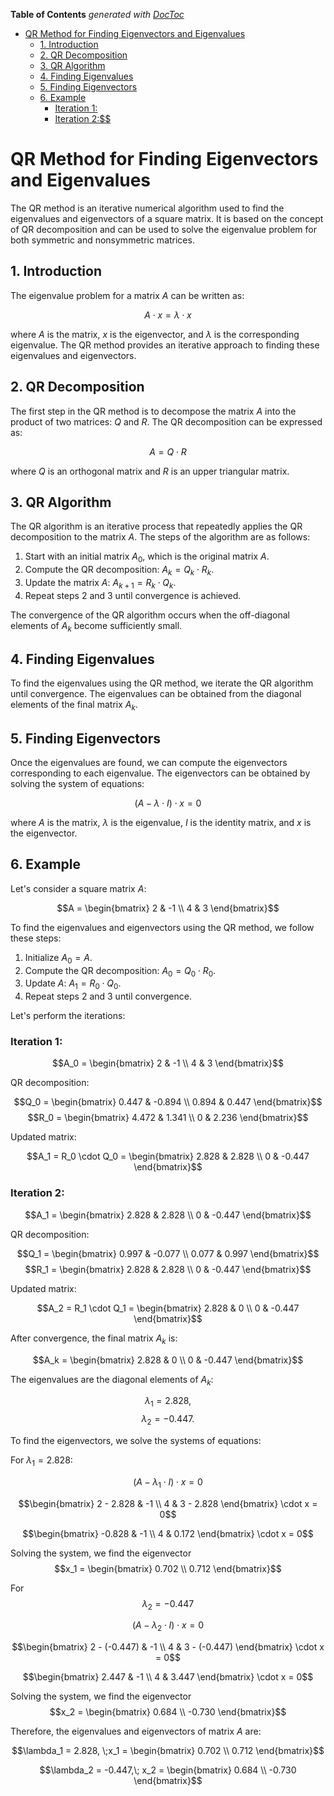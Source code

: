 <!-- START doctoc generated TOC please keep comment here to allow auto update -->
<!-- DON'T EDIT THIS SECTION, INSTEAD RE-RUN doctoc TO UPDATE -->
**Table of Contents**  *generated with [DocToc](https://github.com/thlorenz/doctoc)*

- [QR Method for Finding Eigenvectors and Eigenvalues](#qr-method-for-finding-eigenvectors-and-eigenvalues)
  - [1. Introduction](#1-introduction)
  - [2. QR Decomposition](#2-qr-decomposition)
  - [3. QR Algorithm](#3-qr-algorithm)
  - [4. Finding Eigenvalues](#4-finding-eigenvalues)
  - [5. Finding Eigenvectors](#5-finding-eigenvectors)
  - [6. Example](#6-example)
    - [Iteration 1:](#iteration-1)
    - [Iteration 2:$$](#iteration-2)

<!-- END doctoc generated TOC please keep comment here to allow auto update -->

# QR Method for Finding Eigenvectors and Eigenvalues

The QR method is an iterative numerical algorithm used to find the eigenvalues and eigenvectors of a square matrix. It is based on the concept of QR decomposition and can be used to solve the eigenvalue problem for both symmetric and nonsymmetric matrices.

## 1. Introduction

The eigenvalue problem for a matrix $A$ can be written as:

$$A \cdot x = \lambda \cdot x$$

where $A$ is the matrix, $x$ is the eigenvector, and $\lambda$ is the corresponding eigenvalue. The QR method provides an iterative approach to finding these eigenvalues and eigenvectors.

## 2. QR Decomposition

The first step in the QR method is to decompose the matrix $A$ into the product of two matrices: $Q$ and $R$. The QR decomposition can be expressed as:

$$A = Q \cdot R$$

where $Q$ is an orthogonal matrix and $R$ is an upper triangular matrix.

## 3. QR Algorithm

The QR algorithm is an iterative process that repeatedly applies the QR decomposition to the matrix $A$. The steps of the algorithm are as follows:

1. Start with an initial matrix $A_0$, which is the original matrix $A$.
2. Compute the QR decomposition: $A_k = Q_k \cdot R_k$.
3. Update the matrix $A$: $A_{k+1} = R_k \cdot Q_k$.
4. Repeat steps 2 and 3 until convergence is achieved.

The convergence of the QR algorithm occurs when the off-diagonal elements of $A_k$ become sufficiently small.

## 4. Finding Eigenvalues

To find the eigenvalues using the QR method, we iterate the QR algorithm until convergence. The eigenvalues can be obtained from the diagonal elements of the final matrix $A_k$.

## 5. Finding Eigenvectors

Once the eigenvalues are found, we can compute the eigenvectors corresponding to each eigenvalue. The eigenvectors can be obtained by solving the system of equations:

$$(A - \lambda \cdot I) \cdot x = 0$$

where $A$ is the matrix, $\lambda$ is the eigenvalue, $I$ is the identity matrix, and $x$ is the eigenvector.

## 6. Example

Let's consider a square matrix $A$:

$$A = \begin{bmatrix} 2 & -1 \\ 4 & 3 \end{bmatrix}$$

To find the eigenvalues and eigenvectors using the QR method, we follow these steps:

1. Initialize $A_0 = A$.
2. Compute the QR decomposition: $A_0 = Q_0 \cdot R_0$.
3. Update $A$: $A_1 = R_0 \cdot Q_0$.
4. Repeat steps 2 and 3 until convergence.

Let's perform the iterations:

### Iteration 1:

$$A_0 = \begin{bmatrix} 2 & -1 \\ 4 & 3 \end{bmatrix}$$

QR decomposition:

$$Q_0 = \begin{bmatrix} 0.447 & -0.894 \\ 0.894 & 0.447 \end{bmatrix}$$
$$R_0 = \begin{bmatrix} 4.472 & 1.341 \\ 0 & 2.236 \end{bmatrix}$$

Updated matrix:

$$A_1 = R_0 \cdot Q_0 = \begin{bmatrix} 2.828 & 2.828 \\ 0 & -0.447 \end{bmatrix}$$

### Iteration 2:

$$A_1 = \begin{bmatrix} 2.828 & 2.828 \\ 0 & -0.447 \end{bmatrix}$$

QR decomposition:

$$Q_1 = \begin{bmatrix} 0.997 & -0.077 \\ 0.077 & 0.997 \end{bmatrix}$$
$$R_1 = \begin{bmatrix} 2.828 & 2.828 \\ 0 & -0.447 \end{bmatrix}$$

Updated matrix:

$$A_2 = R_1 \cdot Q_1 = \begin{bmatrix} 2.828 & 0 \\ 0 & -0.447 \end{bmatrix}$$

After convergence, the final matrix $A_k$ is:

$$A_k = \begin{bmatrix} 2.828 & 0 \\ 0 & -0.447 \end{bmatrix}$$

The eigenvalues are the diagonal elements of $A_k$:

$$\lambda_1 = 2.828,$$
$$\lambda_2 = -0.447.$$

To find the eigenvectors, we solve the systems of equations:

For $\lambda_1 = 2.828$:

$$(A - \lambda_1 \cdot I) \cdot x = 0$$

$$\begin{bmatrix} 2 - 2.828 & -1 \\ 4 & 3 - 2.828 \end{bmatrix} \cdot x = 0$$

$$\begin{bmatrix} -0.828 & -1 \\ 4 & 0.172 \end{bmatrix} \cdot x = 0$$

Solving the system, we find the eigenvector $$x_1 = \begin{bmatrix} 0.702 \\ 0.712 \end{bmatrix}$$

For $$\lambda_2 = -0.447$$

$$(A - \lambda_2 \cdot I) \cdot x = 0$$

$$\begin{bmatrix} 2 - (-0.447) & -1 \\ 4 & 3 - (-0.447) \end{bmatrix} \cdot x = 0$$

$$\begin{bmatrix} 2.447 & -1 \\ 4 & 3.447 \end{bmatrix} \cdot x = 0$$

Solving the system, we find the eigenvector $$x_2 = \begin{bmatrix} 0.684 \\ -0.730 \end{bmatrix}$$

Therefore, the eigenvalues and eigenvectors of matrix $A$ are:

$$\lambda_1 = 2.828, \;x_1 = \begin{bmatrix} 0.702 \\ 0.712 \end{bmatrix}$$

$$\lambda_2 = -0.447,\; x_2 = \begin{bmatrix} 0.684 \\ -0.730 \end{bmatrix}$$
